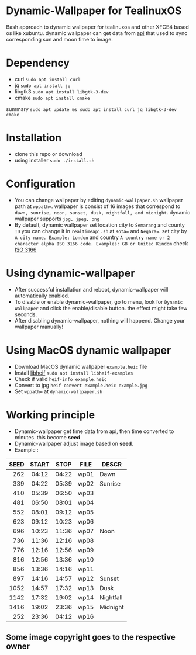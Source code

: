 # Dynamic-Wallpaper for TealinuxOS
Bash approach to dynamic wallpaper for tealinuxos and other XFCE4 based os like xubuntu.
dynamic wallpaper can get data from [api](https://aladhan.com/prayer-times-api#GetTimingsByCity)
that used to sync corresponding sun and moon time to image.

# Dependency
* curl `sudo apt install curl`
* jq `sudo apt install jq`
* libgtk3 `sudo apt install libgtk-3-dev`
* cmake `sudo apt install cmake`

summary `sudo apt update && sudo apt install curl jq libgtk-3-dev cmake`

# Installation
* clone this repo or download
* using installer `sudo ./install.sh`

# Configuration
* You can change wallpaper by editing `dynamic-wallpaper.sh` wallpaper path at `wppath=`. 
wallpaper is consist of 16 images that correspond to `dawn, sunrise, noon, sunset, dusk, nightfall, and midnight`.
dynamic wallpaper supports `jpg, jpeg, png`
* By default, dynamic wallpaper set location city to `Semarang` and county `ID` you can change it in `realtimeapi.sh` at `Kota=` and `Negara=`.
set city by `A city name. Example: London` and country `A country name or 2 character alpha ISO 3166 code. Examples: GB or United Kindom` check [ISO 3166](https://en.wikipedia.org/wiki/List_of_ISO_3166_country_codes)

# Using dynamic-wallpaper
* After successful installation and reboot, dynamic-wallpaper will automatically enabled.
* To disable or enable dynamic-wallpaper, go to menu, look for `Dynamic Wallpaper` and click the enable/disable button. the effect might take few seconds.
* After disabling dynamic-wallpaper, nothing will happend. Change your wallpaper manually!

# Using MacOS dynamic wallpaper
* Download MacOS dynamic wallpaper `example.heic` file 
* Install [libheif](https://github.com/strukturag/libheif) `sudo apt install libheif-examples`
* Check if valid `heif-info example.heic`
* Convert to jpg `heif-convert example.heic example.jpg`
* Set `wppath=` at `dynamic-wallpaper.sh`

# Working principle
* Dynamic-wallpaper get time data from api, then time converted to minutes. this become **seed**
* Dynamic-wallpaper adjust image based on **seed**.
* Example :

| SEED | START | STOP  | FILE | DESCR     |
| ---: | :---: | :---: | ---- | --------- |
| 262  | 04:12 | 04:22 | wp01 | Dawn      |
| 339  | 04:22 | 05:39 | wp02 | Sunrise   |
| 410  | 05:39 | 06:50 | wp03 |           |
| 481  | 06:50 | 08:01 | wp04 |           |
| 552  | 08:01 | 09:12 | wp05 |           |
| 623  | 09:12 | 10:23 | wp06 |           |
| 696  | 10:23 | 11:36 | wp07 | Noon      |
| 736  | 11:36 | 12:16 | wp08 |           |
| 776  | 12:16 | 12:56 | wp09 |           |
| 816  | 12:56 | 13:36 | wp10 |           |
| 856  | 13:36 | 14:16 | wp11 |           |
| 897  | 14:16 | 14:57 | wp12 | Sunset    |
| 1052 | 14:57 | 17:32 | wp13 | Dusk      |
| 1142 | 17:32 | 19:02 | wp14 | Nightfall |
| 1416 | 19:02 | 23:36 | wp15 | Midnight  |
| 252  | 23:36 | 04:12 | wp16 |           |


## Some image copyright goes to the respective owner
